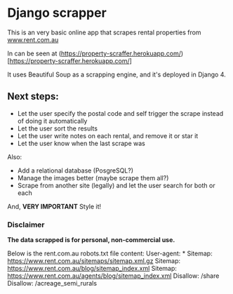 # Django scrapper

This is an very basic online app that scrapes rental properties from www.rent.com.au

In can be seen at (https://property-scraffer.herokuapp.com/)[https://property-scraffer.herokuapp.com/]

It uses Beautiful Soup as a scrapping engine, and it's deployed in Django 4.


## Next steps:
- Let the user specify the postal code and self trigger the scrape instead of doing it automatically
- Let the user sort the results
- Let the user write notes on each rental, and remove it or star it
- Let the user know when the last scrape was

Also:
- Add a relational database (PosgreSQL?)
- Manage the images better (maybe scrape them all?)
- Scrape from another site (legally) and let the user search for both or each

And, **VERY IMPORTANT**
Style it!


### Disclaimer
**The data scrapped is for personal, non-commercial use.**

Below is the rent.com.au robots.txt file content:
User-agent: *
Sitemap: https://www.rent.com.au/sitemaps/sitemap.xml.gz
Sitemap: https://www.rent.com.au/blog/sitemap_index.xml
Sitemap: https://www.rent.com.au/agents/blog/sitemap_index.xml
Disallow: /share
Disallow: /acreage_semi_rurals


